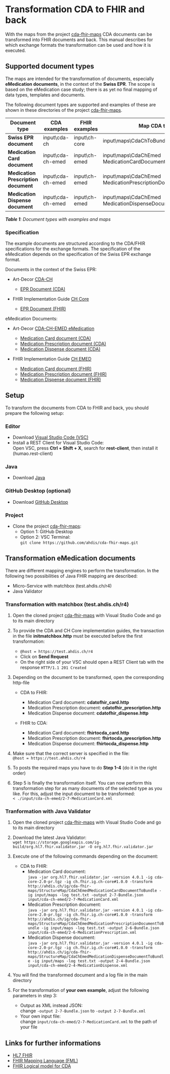 # Transformation CDA to FHIR and back

With the maps from the project [cda-fhir-maps](https://github.com/ahdis/cda-fhir-maps) CDA documents can be transformed into FHIR documents and back. This manual describes for which exchange formats the transformation can be used and how it is executed.

## Supported document types
The maps are intended for the transformation of documents, especially **eMedication documents**, in the context of the **Swiss EPR**. The scope is based on the eMedication case study; there is as yet no final mapping of data types, templates and documents.

The following document types are supported and examples of these are shown in these directories of the project [cda-fhir-maps](https://github.com/ahdis/cda-fhir-maps).

Document type | CDA examples | FHIR examples | Map CDA to FHIR | Map FHIR to CDA
-------- | -------- | -------- | -------- | --------
**Swiss EPR document** | input\cda-ch | input\ch-core | input\maps\CdaChToBundle.map | input\maps\BundleToCdaCh.map
**Medication Card document** | input\cda-ch-emed | input\ch-emed | input\maps\CdaChEmed MedicationCardDocumentToBundle.map | input\maps\BundleToCdaChEmed MedicationCardDocument.map
**Medication Prescription document** | input\cda-ch-emed | input\ch-emed | input\maps\CdaChEmed MedicationPrescriptionDocumentToBundle.map | input\maps\BundleToCdaChEmed MedicationPrescriptionDocument.map
**Medication Dispense document** | input\cda-ch-emed | input\ch-emed | input\maps\CdaChEmed MedicationDispenseDocumentToBundle.map | input\maps\BundleToCdaCh EmedMedicationDispenseDocument.map

***Table 1**: Document types with examples and maps*

### Specification

The example documents are structured according to the CDA/FHIR specifications for the exchange formats. The specification of the eMedication depends on the specification of the Swiss EPR exchange format.

Documents in the context of the Swiss EPR:

* Art-Decor [CDA-CH](https://art-decor.org/art-decor/decor-project--hl7chcda-)
   * [EPR Document (CDA)](https://art-decor.org/art-decor/decor-templates--hl7chcda-?section=templates&amp;id=2.16.756.5.30.1.1.10.1.9&amp;effectiveDate=2019-10-17T15:22:41&amp;language=en-US)
   
* FHIR Implementation Guide [CH Core](http://fhir.ch/ig/ch-core/index.html)
   * [EPR Document (FHIR)](https://build.fhir.org/ig/hl7ch/ch-core//StructureDefinition-ch-core-document-epr.html)

eMedication Documents:

* Art-Decor [CDA-CH-EMED eMedication](https://art-decor.org/art-decor/decor-project--cdachemed-)
   * [Medication Card document (CDA)](https://art-decor.org/art-decor/decor-templates--cdachemed-?section=templates&amp;id=2.16.756.5.30.1.1.10.1.3&amp;effectiveDate=2016-05-13T00:00:00&amp;language=en-US)
   * [Medication Prescription document (CDA)](https://art-decor.org/art-decor/decor-templates--cdachemed-?section=templates&amp;id=2.16.756.5.30.1.1.10.1.4&amp;effectiveDate=2016-05-21T00:00:00&amp;language=en-US)
   * [Medication Dispense document (CDA)](https://art-decor.org/art-decor/decor-templates--cdachemed-?section=templates&amp;id=2.16.756.5.30.1.1.10.1.5&amp;effectiveDate=2016-05-21T00:00:00&amp;language=en-US)   
   
* FHIR Implementation Guide [CH EMED](http://fhir.ch/ig/ch-emed/index.html)
   * [Medication Card document (FHIR)](http://fhir.ch/ig/ch-emed/StructureDefinition-ch-emed-document-medicationcard.html)
   * [Medication Prescription document (FHIR)](http://fhir.ch/ig/ch-emed/StructureDefinition-ch-emed-document-medicationprescription.html)
    * [Medication Dispense document (FHIR)](http://fhir.ch/ig/ch-emed/StructureDefinition-ch-emed-document-medicationdispense.html)

## Setup

To transform the documents from CDA to FHIR and back, you should prepare the following setup:

### Editor

* Download [Visual Studio Code (VSC)](https://code.visualstudio.com/docs/setup/setup-overview)
* Install a REST Client for Visual Studio Code:   
    Open VSC, press **Ctrl + Shift + X**, search for **rest-client**, then install it (humao.rest-client) 

### Java

* Download [Java](https://www.java.com/de/download/help/download_options.xml)

### GitHub Desktop (optional)

* Download [GitHub Desktop](https://desktop.github.com/)

### Project

* Clone the project [cda-fhir-maps](https://github.com/ahdis/cda-fhir-maps):
   * Option 1: GitHub Desktop
   * Option 2: VSC Terminal:   
    `git clone https://github.com/ahdis/cda-fhir-maps.git`

## Transformation eMedication documents

There are different mapping engines to perform the transformation. In the following two possibilities of Java FHIR mapping are described:

 - Micro-Service with matchbox (test.ahdis.ch/r4)
 - Java Validator

### Transformation with matchbox (test.ahdis.ch/r4)

1. Open the cloned project [cda-fhir-maps](https://github.com/ahdis/cda-fhir-maps) with Visual Studio Code and go to its main directory

2. To provide the CDA and CH Core implementation guides, the transaction in the file **initmatchbox.http** must be executed before the first transformation:
   * `@host = https://test.ahdis.ch/r4`
   * Click on **Send Request**
   * On the right side of your VSC should open a REST Client tab with the response `HTTP/1.1 201 Created`

3. Depending on the document to be transformed, open the corresponding http-file
   * CDA to FHIR:
      * Medication Card document: **cdatofhir_card.http**
      * Medication Prescription document: **cdatofhir_prescription.http**
      * Medication Dispense document: **cdatofhir_dispense.http**  
      
   * FHIR to CDA:
      * Medication Card document: **fhirtocda_card.http**
      * Medication Prescription document: **fhirtocda_prescription.http**
      * Medication Dispense document: **fhirtocda_dispense.http**      
     
4. Make sure that the correct server is specified in the file:   
    `@host = https://test.ahdis.ch/r4`   
    
5. To posts the required maps you have to do **Step 1-4** (do it in the right order)

6. Step 5 is finally the transformation itself. You can now perform this transformation step for as many documents of the selected type as you like. For this, adjust the input document to be transformed:   
    `< ./input/cda-ch-emed/2-7-MedicationCard.xml`

### Tranformation with Java Validator

1. Open the cloned project [cda-fhir-maps](https://github.com/ahdis/cda-fhir-maps) with Visual Studio Code and go to its main directory   

2. Download the latest Java Validator:   
    `wget https://storage.googleapis.com/ig-build/org.hl7.fhir.validator.jar -O org.hl7.fhir.validator.jar`   
    
3. Execute one of the following commands depending on the document:
    
   * CDA to FHIR:
      * Medication Card document:   
     `java -jar org.hl7.fhir.validator.jar -version 4.0.1 -ig cda-core-2.0-pr.tgz -ig ch.fhir.ig.ch-core#1.0.0 -transform http://ahdis.ch/ig/cda-fhir-maps/StructureMap/CdaChEmedMedicationCardDocumentToBundle -ig input/maps -log test.txt -output 2-7-Bundle.json input/cda-ch-emed/2-7-MedicationCard.xml`
      * Medication Prescription document:   
     `java -jar org.hl7.fhir.validator.jar -version 4.0.1 -ig cda-core-2.0-pr.tgz -ig ch.fhir.ig.ch-core#1.0.0 -transform http://ahdis.ch/ig/cda-fhir-maps/StructureMap/CdaChEmedMedicationPrescriptionDocumentToBundle -ig input/maps -log test.txt -output 2-6-Bundle.json input/cda-ch-emed/2-6-MedicationPrescription.xml`
      * Medication Dispense document:   
     `java -jar org.hl7.fhir.validator.jar -version 4.0.1 -ig cda-core-2.0-pr.tgz -ig ch.fhir.ig.ch-core#1.0.0 -transform http://ahdis.ch/ig/cda-fhir-maps/StructureMap/CdaChEmedMedicationDispenseDocumentToBundle -ig input/maps -log test.txt -output 2-4-Bundle.json input/cda-ch-emed/2-4-MedicationDispense.xml`   

4. You will find the transformed document and a log file in the main directory

5. For the transformation of **your own example**, adjust the following parameters in step 3:

   * Output as XML instead JSON:   
    change `-output 2-7-Bundle.json` to `-output 2-7-Bundle.xml`
   * Your own input file:   
    change `input/cda-ch-emed/2-7-MedicationCard.xml` to the path of your file

## Links for further informations

* [HL7 FHIR](http://www.hl7.org/fhir/)
* [FHIR Mapping Language (FML)](https://www.hl7.org/fhir/mapping-language.html)
* [FHIR Logical model for CDA](http://build.fhir.org/ig/HL7/cda-core-2.0/branches/master/index.html)
